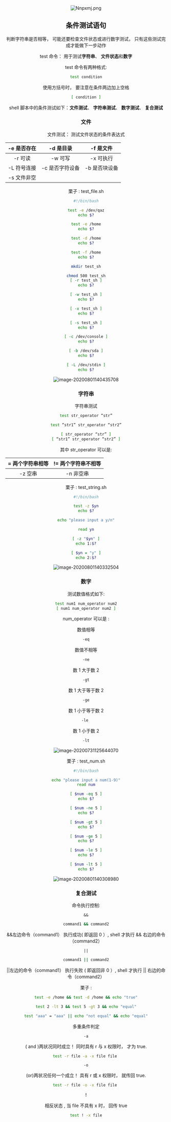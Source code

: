 

<center>
<img src="https://s1.ax1x.com/2020/06/18/Nnpxmj.png" alt="Nnpxmj.png" title="Nnpxmj.png" />

## 条件测试语句



判断字符串是否相等， 可能还要检查文件状态或进行数字测试， 只有这些测试完成才能做下一步动作

test 命令： 用于测试**字符串**、 **文件状态**和**数字**

test 命令有两种格式:



```bash
test condition
```

使用方括号时， 要注意在条件两边加上空格

```bash
[ condition ]
```



shell 脚本中的条件测试如下：**文件测试**、 **字符串测试**、 **数字测试**、 **复合测试**



### 文件



文件测试： 测试文件状态的条件表达式  



| -e 是否存在 |    -d 是目录    |   -f 是文件   |
| :---------: | :-------------: | :-----------: |
|   -r 可读   |     -w 可写     |   -x 可执行   |
| -L 符号连接 | -c 是否字符设备 | -b 是否块设备 |
| -s 文件非空 |                 |               |



栗子 : test_file.sh



```bash
#!/bin/bash

test -e /dev/qaz
echo $?

test -e /home
echo $?

test -d /home
echo $?

test -f /home
echo $?

mkdir test_sh

chmod 500 test_sh
[ -r test_sh ]
echo $?

[ -w test_sh ]
echo $?

[ -x test_sh ]
echo $?

[ -s test_sh ]
echo $?

[ -c /dev/console ]
echo $?

[ -b /dev/sda ]
echo $?

[ -L /dev/stdin ]
echo $?
```



![image-20200801140435708](https://gitee.com/cpu_code/picture_bed/raw/master//20200801140435.png)



### 字符串  



字符串测试



```bash
test str_operator “str”

test “str1” str_operator “str2”

[ str_operator “str” ]
[ “str1” str_operator “str2” ]
```



其中 str_operator 可以是:

| = 两个字符串相等 | != 两个字符串不相等 |
| :--------------: | :-----------------: |
|     -z 空串      |      -n 非空串      |



栗子 : test_string.sh



```bash
#!/bin/bash

test -z $yn
echo $?

echo "please input a y/n"

read yn

[ -z "$yn" ]
echo 1:$?

[ $yn = "y" ]
echo 2:$?
```



![image-20200801140332504](https://gitee.com/cpu_code/picture_bed/raw/master//20200801140332.png)



### 数字  



测试数值格式如下:



```bash
test num1 num_operator num2
[ num1 num_operator num2 ]
```



num_operator 可以是 :



 数值相等

```bash
-eq
```



数值不相等

```bash
-ne
```



 数 1 大于数 2

```bash
-gt
```

 

数 1 大于等于数 2

```bash
-ge
```



数 1 小于等于数 2

```bash
-le 
```



 数 1 小于数 2  

```bash
-lt
```





![image-20200731125644070](https://gitee.com/cpu_code/picture_bed/raw/master//20200731125644.png)







栗子 : test_num.sh  



```bash
#!/bin/bash

echo "please input a num(1-9)"
read num

[ $num -eq 5 ]
echo $?

[ $num -ne 5 ]
echo $?

[ $num -gt 5 ]
echo $?

[ $num -ge 5 ]
echo $?

[ $num -le 5 ]
echo $?

[ $num -lt 5 ]
echo $?
```



![image-20200801140308980](https://gitee.com/cpu_code/picture_bed/raw/master//20200801140309.png)



### 复合测试



命令执行控制:  



`&&`



```bash
command1 && command2
```



&&左边命令（command1） 执行成功( 即返回 0 ）,  shell 才执行 && 右边的命令（command2）



 `||` 

```bash
command1 || command2
```



||左边的命令（command1） 执行失败 ( 即返回非 0 ）,  shell 才执行 || 右边的命令（command2）  





栗子 : 

```bash
test -e /home && test -d /home && echo "true"

test 2 -lt 3 && test 5 -gt 3 && echo "equal"

test "aaa" = "aaa" || echo "not equal" && echo "equal"
```





多重条件判定  



`-a`   



( and )两状况同时成立！ 同时具有 r 与 x 权限时， 才为 true.



```bash
test -r file -a -x file file 
```



`-o` 

(or)两状况任何一个成立！ 具有 r 或 x 权限时， 就传回 true.

```bash
test -r file -o -x file file 
```



! 

相反状态  ,  当 file 不具有 x 时， 回传 true

```bash
test ! -x file
```







